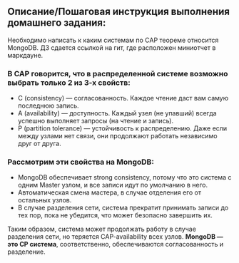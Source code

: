 ## **Описание/Пошаговая инструкция выполнения домашнего задания:**  
Необходимо написать к каким системам по CAP теореме относится MongoDB.
ДЗ сдается ссылкой на гит, где расположен миниотчет в маркдауне.  

### В CAP говорится, что в распределенной системе возможно выбрать только 2 из 3-х свойств:  
* C (consistency) — согласованность. Каждое чтение даст вам самую последнюю запись.
* A (availability) — доступность. Каждый узел (не упавший) всегда успешно выполняет запросы (на чтение и запись).
* P (partition tolerance) — устойчивость к распределению. Даже если между узлами нет связи, они продолжают работать независимо друг от друга.

### Рассмотрим эти свойства на MongoDB:
* MongoDB обеспечивает strong consistency, потому что это система с одним Master узлом, и все записи идут по умолчанию в него.
* Автоматическая смена мастера, в случае отделения его от остальных узлов.
* В случае разделения сети, система прекратит принимать записи до тех пор, пока не убедится, что может безопасно завершить их.

Таким образом, система может продолжать работу в случае разделения сети, но теряется CAP-availability всех узлов. **MongoDB — это CP система**, соответственно, обеспечиваются согласованность и разделение.
